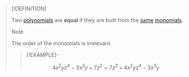 >[!DEFINITION]
>
>Two [polynomials](Polynomial.md) are **equal** if they are built from the [same](Monomials/Equality%20of%20Monomials.md) [monomials](Monomials/Monomial.md).
>
>>[!NOTE]
>>
>>The order of the monomials is irrelevant.
>
>>[!EXAMPLE]-
>>
>>$$
>>4x^2 y z^4 - 3x^3 y + 7z^2 = 7z^2 + 4x^2 y z^4 - 3x^3 y
>>$$
>>
>
